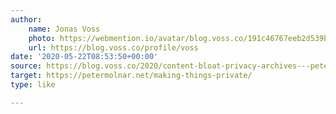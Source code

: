 ```yaml
---
author:
    name: Jonas Voss
    photo: https://webmention.io/avatar/blog.voss.co/191c46767eeb2d539bd908c315ea58ed57f13ffcf96c440d9873aed924d5c55f.jpg
    url: https://blog.voss.co/profile/voss
date: '2020-05-22T08:53:50+00:00'
source: https://blog.voss.co/2020/content-bloat-privacy-archives---petermolnarnet
target: https://petermolnar.net/making-things-private/
type: like

---
```



